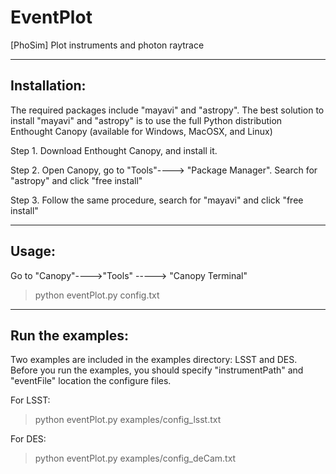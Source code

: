 # EventPlot
[PhoSim] Plot instruments and photon raytrace

--------------
Installation: 
--------------
The required packages include "mayavi" and "astropy". 
The best solution to install "mayavi" and "astropy" is to use the full Python distribution Enthought Canopy (available for Windows, MacOSX, and Linux)

Step 1.  Download Enthought Canopy, and install it. 

Step 2.  Open Canopy, go to "Tools"----> "Package Manager".  Search for "astropy" and click "free install"

Step 3.  Follow the same procedure, search for "mayavi" and click "free install" 


--------------
Usage: 
--------------
Go to "Canopy"---->"Tools" -----> "Canopy Terminal" 
> python eventPlot.py config.txt

------------------
Run the examples:
------------------
Two examples are included in the examples directory: LSST and DES. 
Before you run the examples, you should specify "instrumentPath" and "eventFile" location the configure files. 

For LSST:  
> python eventPlot.py examples/config_lsst.txt

For DES: 
> python eventPlot.py examples/config_deCam.txt






